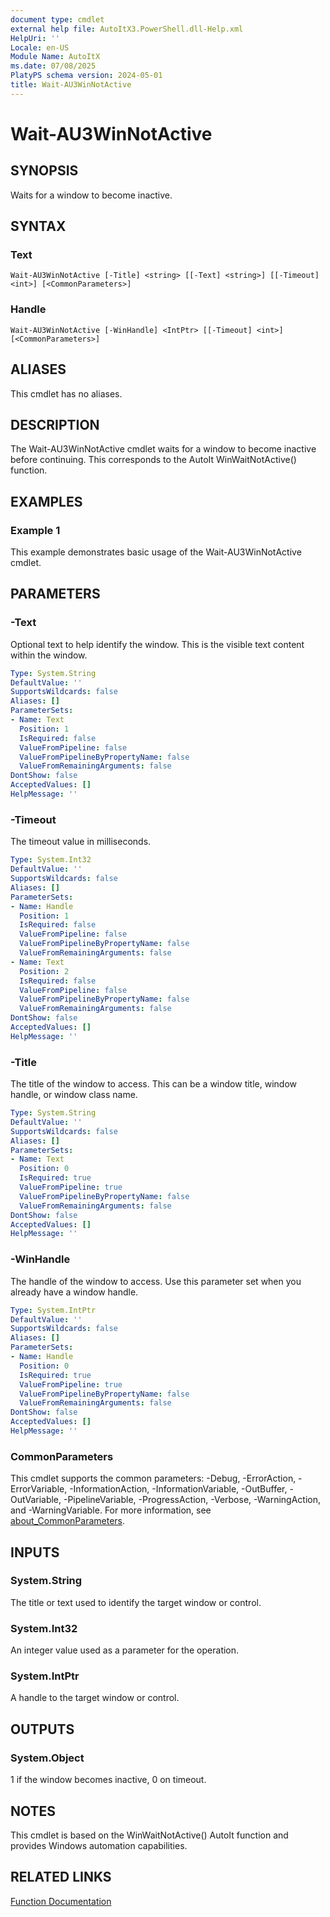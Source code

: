 ```yaml
---
document type: cmdlet
external help file: AutoItX3.PowerShell.dll-Help.xml
HelpUri: ''
Locale: en-US
Module Name: AutoItX
ms.date: 07/08/2025
PlatyPS schema version: 2024-05-01
title: Wait-AU3WinNotActive
---
```


# Wait-AU3WinNotActive

## SYNOPSIS

Waits for a window to become inactive.

## SYNTAX

### Text

```
Wait-AU3WinNotActive [-Title] <string> [[-Text] <string>] [[-Timeout] <int>] [<CommonParameters>]
```

### Handle

```
Wait-AU3WinNotActive [-WinHandle] <IntPtr> [[-Timeout] <int>] [<CommonParameters>]
```

## ALIASES

This cmdlet has no aliases.

## DESCRIPTION

The Wait-AU3WinNotActive cmdlet waits for a window to become inactive before continuing. This corresponds to the AutoIt WinWaitNotActive() function.

## EXAMPLES

### Example 1

This example demonstrates basic usage of the Wait-AU3WinNotActive cmdlet.

## PARAMETERS

### -Text

Optional text to help identify the window. This is the visible text content within the window.

```yaml
Type: System.String
DefaultValue: ''
SupportsWildcards: false
Aliases: []
ParameterSets:
- Name: Text
  Position: 1
  IsRequired: false
  ValueFromPipeline: false
  ValueFromPipelineByPropertyName: false
  ValueFromRemainingArguments: false
DontShow: false
AcceptedValues: []
HelpMessage: ''
```

### -Timeout

The timeout value in milliseconds.

```yaml
Type: System.Int32
DefaultValue: ''
SupportsWildcards: false
Aliases: []
ParameterSets:
- Name: Handle
  Position: 1
  IsRequired: false
  ValueFromPipeline: false
  ValueFromPipelineByPropertyName: false
  ValueFromRemainingArguments: false
- Name: Text
  Position: 2
  IsRequired: false
  ValueFromPipeline: false
  ValueFromPipelineByPropertyName: false
  ValueFromRemainingArguments: false
DontShow: false
AcceptedValues: []
HelpMessage: ''
```

### -Title

The title of the window to access. This can be a window title, window handle, or window class name.

```yaml
Type: System.String
DefaultValue: ''
SupportsWildcards: false
Aliases: []
ParameterSets:
- Name: Text
  Position: 0
  IsRequired: true
  ValueFromPipeline: true
  ValueFromPipelineByPropertyName: false
  ValueFromRemainingArguments: false
DontShow: false
AcceptedValues: []
HelpMessage: ''
```

### -WinHandle

The handle of the window to access. Use this parameter set when you already have a window handle.

```yaml
Type: System.IntPtr
DefaultValue: ''
SupportsWildcards: false
Aliases: []
ParameterSets:
- Name: Handle
  Position: 0
  IsRequired: true
  ValueFromPipeline: true
  ValueFromPipelineByPropertyName: false
  ValueFromRemainingArguments: false
DontShow: false
AcceptedValues: []
HelpMessage: ''
```

### CommonParameters

This cmdlet supports the common parameters: -Debug, -ErrorAction, -ErrorVariable,
-InformationAction, -InformationVariable, -OutBuffer, -OutVariable, -PipelineVariable,
-ProgressAction, -Verbose, -WarningAction, and -WarningVariable. For more information, see
[about_CommonParameters](https://go.microsoft.com/fwlink/?LinkID=113216).

## INPUTS

### System.String

The title or text used to identify the target window or control.

### System.Int32

An integer value used as a parameter for the operation.

### System.IntPtr

A handle to the target window or control.

## OUTPUTS

### System.Object

1 if the window becomes inactive, 0 on timeout.

## NOTES

This cmdlet is based on the WinWaitNotActive() AutoIt function and provides Windows automation capabilities.

## RELATED LINKS

[Function Documentation](https://www.autoitscript.com/autoit3/docs/functions/WinWaitNotActive.htm)
